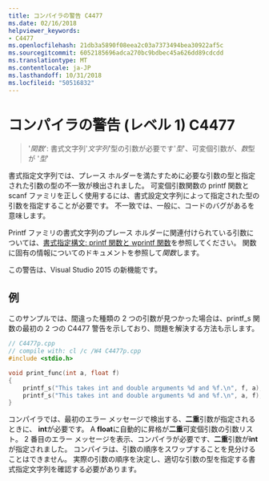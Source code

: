 ```yaml
---
title: コンパイラの警告 C4477
ms.date: 02/16/2018
helpviewer_keywords:
- C4477
ms.openlocfilehash: 21db3a5890f08eea2c03a7373494bea30922af5c
ms.sourcegitcommit: 6052185696adca270bc9bdbec45a626dd89cdcdd
ms.translationtype: MT
ms.contentlocale: ja-JP
ms.lasthandoff: 10/31/2018
ms.locfileid: "50516832"
---
```

# <a name="compiler-warning-level-1-c4477"></a>コンパイラの警告 (レベル 1) C4477

> '*関数*': 書式文字列'*文字列*'型の引数が必要です'*型*'、可変個引数が、*数*型が '*型*'

書式指定文字列では、プレース ホルダーを満たすために必要な引数の型と指定された引数の型の不一致が検出されました。 可変個引数関数の printf 関数と scanf ファミリを正しく使用するには、書式設定文字列によって指定された型の引数を指定することが必要です。 不一致では、一般に、コードのバグがあるを意味します。

Printf ファミリの書式文字列のプレース ホルダーに関連付けられている引数については、[書式指定構文: printf 関数と wprintf 関数](../../c-runtime-library/format-specification-syntax-printf-and-wprintf-functions.md)を参照してください。 関数に固有の情報についてのドキュメントを参照して*関数*します。

この警告は、Visual Studio 2015 の新機能です。

## <a name="example"></a>例

このサンプルでは、間違った種類の 2 つの引数が見つかった場合は、printf_s 関数の最初の 2 つの C4477 警告を示しており、問題を解決する方法も示します。

```cpp
// C4477p.cpp
// compile with: cl /c /W4 C4477p.cpp
#include <stdio.h>

void print_func(int a, float f)
{
    printf_s("This takes int and double arguments %d and %f.\n", f, a); // C4477, expected int then double
    printf_s("This takes int and double arguments %d and %f.\n", a, f); // fix: types in correct order
}
```

コンパイラでは、最初のエラー メッセージで検出する、**二重**引数が指定されるときに、 **int**が必要です。 A **float**に自動的に昇格が**二重**可変個引数の引数リスト。 2 番目のエラー メッセージを表示、コンパイラが必要です、**二重**引数が**int**が指定されました。 コンパイラは、引数の順序をスワップすることを見分けることはできません。 実際の引数の順序を決定し、適切な引数の型を指定する書式指定文字列を確認する必要があります。
